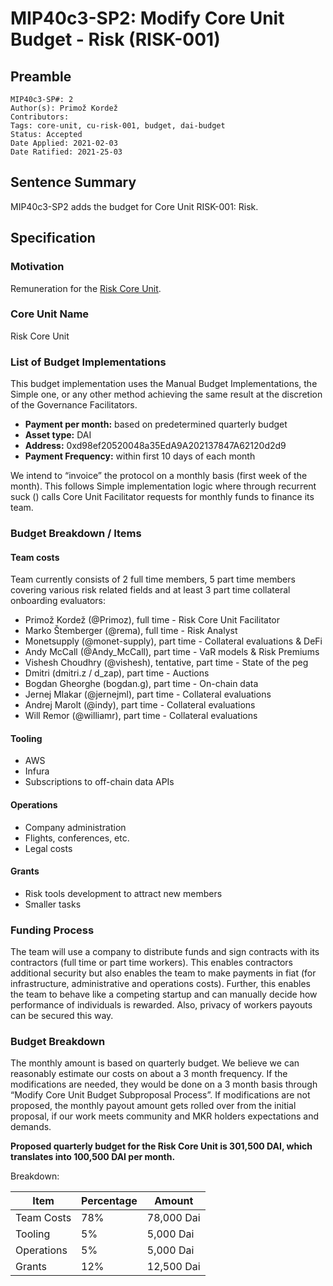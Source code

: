 # MIP40c3-SP2: Modify Core Unit Budget - Risk (RISK-001)

## Preamble

```
MIP40c3-SP#: 2
Author(s): Primož Kordež
Contributors: 
Tags: core-unit, cu-risk-001, budget, dai-budget
Status: Accepted
Date Applied: 2021-02-03
Date Ratified: 2021-25-03
```

## Sentence Summary

MIP40c3-SP2 adds the budget for Core Unit RISK-001: Risk.

## Specification

### Motivation

Remuneration for the [Risk Core Unit](https://forum.makerdao.com/t/mip39c2-sp2-adding-risk-core-unit/6342).

### Core Unit Name

Risk Core Unit

### List of Budget Implementations

This budget implementation uses the Manual Budget Implementations, the Simple one, or any other method achieving the same result at the discretion of the Governance Facilitators.

* **Payment per month:** based on predetermined quarterly budget
* **Asset type:** DAI
* **Address:** 0xd98ef20520048a35EdA9A202137847A62120d2d9
* **Payment Frequency:** within first 10 days of each month

We intend to “invoice” the protocol on a monthly basis (first week of the month). This follows Simple implementation logic where through recurrent suck () calls Core Unit Facilitator requests for monthly funds to finance its team.

### Budget Breakdown / Items

#### Team costs

Team currently consists of 2 full time members, 5 part time members covering various risk related fields and at least 3 part time collateral onboarding evaluators:

* Primož Kordež (@Primoz), full time - Risk Core Unit Facilitator
* Marko Štemberger (@rema), full time - Risk Analyst
* Monetsupply (@monet-supply), part time - Collateral evaluations & DeFi
* Andy McCall (@Andy_McCall), part time - VaR models & Risk Premiums
* Vishesh Choudhry (@vishesh), tentative, part time - State of the peg
* Dmitri (dmitri.z / d_zap), part time - Auctions
* Bogdan Gheorghe (bogdan.g), part time - On-chain data
* Jernej Mlakar (@jernejml), part time - Collateral evaluations
* Andrej Marolt (@indy), part time - Collateral evaluations
* Will Remor (@williamr), part time - Collateral evaluations

#### Tooling

* AWS
* Infura
* Subscriptions to off-chain data APIs

#### Operations

* Company administration
* Flights, conferences, etc.
* Legal costs

#### Grants

* Risk tools development to attract new members
* Smaller tasks

### Funding Process

The team will use a company to distribute funds and sign contracts with its contractors (full time or part time workers). This enables contractors additional security but also enables the team to make payments in fiat (for infrastructure, administrative and operations costs). Further, this enables the team to behave like a competing startup and can manually decide how performance of individuals is rewarded. Also, privacy of workers payouts can be secured this way.

### Budget Breakdown

The monthly amount is based on quarterly budget. We believe we can reasonably estimate our costs on about a 3 month frequency. If the modifications are needed, they would be done on a 3 month basis through “Modify Core Unit Budget Subproposal Process”. If modifications are not proposed, the monthly payout amount gets rolled over from the initial proposal, if our work meets community and MKR holders expectations and demands.

**Proposed quarterly budget for the Risk Core Unit is 301,500 DAI, which translates into 100,500 DAI per month.**

Breakdown:

| Item | Percentage | Amount |
|--|--|--|
|Team Costs|78%|78,000 Dai|
|Tooling|5%|5,000 Dai|
|Operations|5%|5,000 Dai|
|Grants|12%|12,500 Dai|

